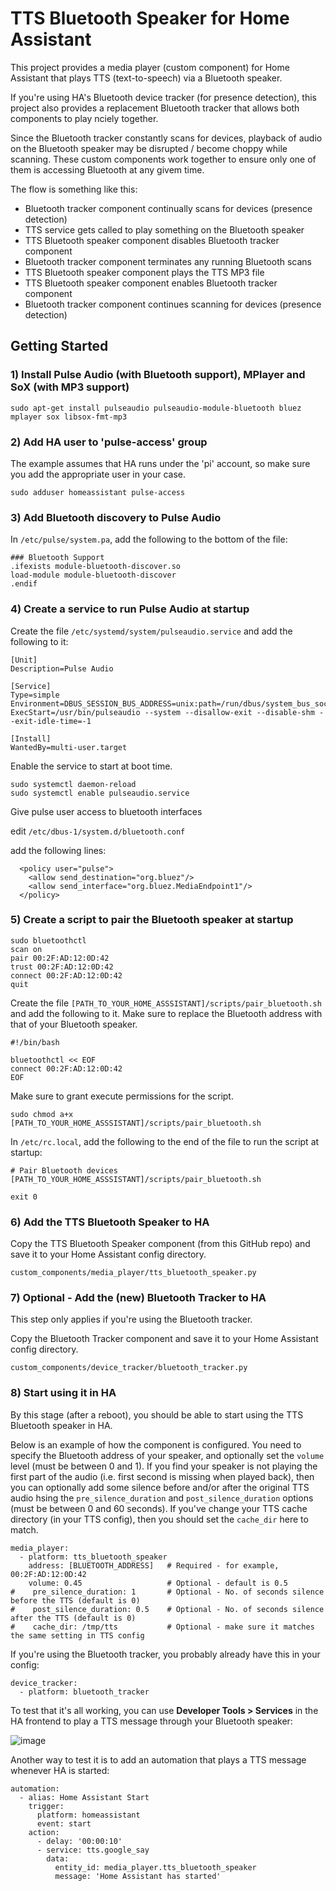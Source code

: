 # TTS Bluetooth Speaker for Home Assistant

This project provides a media player (custom component) for Home Assistant that plays TTS (text-to-speech) via a Bluetooth speaker.

If you're using HA's Bluetooth device tracker (for presence detection), this project also provides a replacement Bluetooth tracker that allows both components to play nciely together.

Since the Bluetooth tracker constantly scans for devices, playback of audio on the Bluetooth speaker may be disrupted / become choppy while scanning. These custom components work together to ensure only one of them is accessing Bluetooth at any givem time.

The flow is something like this:

- Bluetooth tracker component continually scans for devices (presence detection)
- TTS service gets called to play something on the Bluetooth speaker
- TTS Bluetooth speaker component disables Bluetooth tracker component
- Bluetooth tracker component terminates any running Bluetooth scans
- TTS Bluetooth speaker component plays the TTS MP3 file
- TTS Bluetooth speaker component enables Bluetooth tracker component
- Bluetooth tracker component continues scanning for devices (presence detection)

## Getting Started

### 1) Install Pulse Audio (with Bluetooth support), MPlayer and SoX (with MP3 support)

```
sudo apt-get install pulseaudio pulseaudio-module-bluetooth bluez mplayer sox libsox-fmt-mp3
```

### 2) Add HA user to 'pulse-access' group

The example assumes that HA runs under the 'pi' account, so make sure you add the appropriate user in your case.

```
sudo adduser homeassistant pulse-access
```

### 3) Add Bluetooth discovery to Pulse Audio

In `/etc/pulse/system.pa`, add the following to the bottom of the file:

```
### Bluetooth Support
.ifexists module-bluetooth-discover.so
load-module module-bluetooth-discover
.endif
```

### 4) Create a service to run Pulse Audio at startup
Create the file `/etc/systemd/system/pulseaudio.service` and add the following to it:

```
[Unit]
Description=Pulse Audio

[Service]
Type=simple
Environment=DBUS_SESSION_BUS_ADDRESS=unix:path=/run/dbus/system_bus_socket
ExecStart=/usr/bin/pulseaudio --system --disallow-exit --disable-shm --exit-idle-time=-1

[Install]
WantedBy=multi-user.target
```

Enable the service to start at boot time.

```
sudo systemctl daemon-reload
sudo systemctl enable pulseaudio.service
```

Give pulse user access to bluetooth interfaces

edit `/etc/dbus-1/system.d/bluetooth.conf`

add the following lines:
```
  <policy user="pulse">
    <allow send_destination="org.bluez"/>
    <allow send_interface="org.bluez.MediaEndpoint1"/>
  </policy>
```
### 5) Create a script to pair the Bluetooth speaker at startup

```
sudo bluetoothctl
scan on
pair 00:2F:AD:12:0D:42
trust 00:2F:AD:12:0D:42
connect 00:2F:AD:12:0D:42
quit
```

Create the file `[PATH_TO_YOUR_HOME_ASSSISTANT]/scripts/pair_bluetooth.sh` and add the following to it. Make sure to replace the Bluetooth address with that of your Bluetooth speaker.

```
#!/bin/bash

bluetoothctl << EOF
connect 00:2F:AD:12:0D:42
EOF
```
Make sure to grant execute permissions for the script.

```
sudo chmod a+x [PATH_TO_YOUR_HOME_ASSSISTANT]/scripts/pair_bluetooth.sh
```

In `/etc/rc.local`, add the following to the end of the file to run the script at startup:

```
# Pair Bluetooth devices
[PATH_TO_YOUR_HOME_ASSSISTANT]/scripts/pair_bluetooth.sh

exit 0
```

### 6) Add the TTS Bluetooth Speaker to HA

Copy the TTS Bluetooth Speaker component (from this GitHub repo) and save it to your Home Assistant config directory.

```
custom_components/media_player/tts_bluetooth_speaker.py
```

### 7) Optional - Add the (new) Bluetooth Tracker to HA

This step only applies if you're using the Bluetooth tracker.

Copy the Bluetooth Tracker component and save it to your Home Assistant config directory.

```
custom_components/device_tracker/bluetooth_tracker.py
```

### 8) Start using it in HA

By this stage (after a reboot), you should be able to start using the TTS Bluetooth speaker in HA.

Below is an example of how the component is configured. You need to specify the Bluetooth address of your speaker, and optionally set the `volume` level (must be between 0 and 1). If you find your speaker is not playing the first part of the audio (i.e. first second is missing when played back), then you can optionally add some silence before and/or after the original TTS audio hsing the `pre_silence_duration` and `post_silence_duration` options (must be between 0 and 60 seconds). If you've change your TTS cache directory (in your TTS config), then you should set the `cache_dir` here to match.

```
media_player:
  - platform: tts_bluetooth_speaker
    address: [BLUETOOTH_ADDRESS]   # Required - for example, 00:2F:AD:12:0D:42
    volume: 0.45                   # Optional - default is 0.5
#    pre_silence_duration: 1       # Optional - No. of seconds silence before the TTS (default is 0)
#    post_silence_duration: 0.5    # Optional - No. of seconds silence after the TTS (default is 0)
#    cache_dir: /tmp/tts           # Optional - make sure it matches the same setting in TTS config
```

If you're using the Bluetooth tracker, you probably already have this in your config:

```
device_tracker:
  - platform: bluetooth_tracker
```

To test that it's all working, you can use **Developer Tools > Services** in the HA frontend to play a TTS message through your Bluetooth speaker:

![image](https://user-images.githubusercontent.com/2073827/28092870-4cae28b4-66d8-11e7-8dd5-ab07c73018da.png)

Another way to test it is to add an automation that plays a TTS message whenever HA is started:

```
automation: 
  - alias: Home Assistant Start
    trigger:
      platform: homeassistant
      event: start
    action:
      - delay: '00:00:10'
      - service: tts.google_say
        data:
          entity_id: media_player.tts_bluetooth_speaker
          message: 'Home Assistant has started'
```
